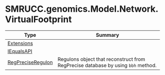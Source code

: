 ﻿
# SMRUCC.genomics.Model.Network.VirtualFootprint

|Type|Summary|
|----|-------|
|[Extensions](./Extensions.md)||
|[IEqualsAPI](./IEqualsAPI.md)||
|[RegPreciseRegulon](./RegPreciseRegulon.md)|Regulons object that reconstruct from RegPrecise database by using ``bbh`` method.|

